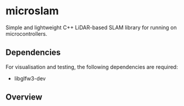 # microslam

Simple and lightweight C++ LiDAR-based SLAM library for running on microcontrollers.

## Dependencies

For visualisation and testing, the following dependencies are required:

- libglfw3-dev

## Overview

